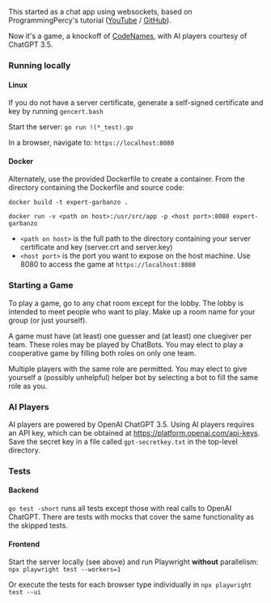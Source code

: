 This started as a chat app using websockets, based on ProgrammingPercy's tutorial ([YouTube](https://www.youtube.com/watch?v=pKpKv9MKN-E) / [GitHub](https://github.com/percybolmer/websocketsgo)).

Now it's a game, a knockoff of [CodeNames](https://boardgamegeek.com/boardgame/178900/codenames), with AI players courtesy of ChatGPT 3.5.

### Running locally
#### Linux
If you do not have a server certificate, generate a self-signed certificate and key by running `gencert.bash`

Start the server: `go run !(*_test).go`

In a browser, navigate to: `https://localhost:8080`

#### Docker
Alternately, use the provided Dockerfile to create a container. From the directory containing the Dockerfile and source code:

`docker build -t expert-garbanzo .`

`docker run -v <path on host>:/usr/src/app -p <host port>:8080 expert-garbanzo`
* `<path on host>` is the full path to the directory containing your server certificate and key (server.crt and server.key)
* `<host port>` is the port you want to expose on the host machine. Use 8080 to access the game at `https://localhost:8080`

### Starting a Game

To play a game, go to any chat room except for the lobby. The lobby is intended to meet people who want to play. Make up a room name for your group (or just yourself).

A game must have (at least) one guesser and (at least) one cluegiver per team. These roles may be played by ChatBots. You may elect to play a cooperative game by filling both roles on only one team.

Multiple players with the same role are permitted. You may elect to give yourself a (possibly unhelpful) helper bot by selecting a bot to fill the same role as you.

### AI Players

AI players are powered by OpenAI ChatGPT 3.5. Using AI players requires an API key, which can be obtained at https://platform.openai.com/api-keys. Save the secret key in a file called `gpt-secretkey.txt` in the top-level directory.

### Tests
#### Backend
`go test -short` runs all tests except those with real calls to OpenAI ChatGPT. There are tests with mocks that cover the same functionality as the skipped tests.

#### Frontend
Start the server locally (see above) and run Playwright **without** parallelism: `npx playwright test --workers=1`

Or execute the tests for each browser type individually in `npx playwright test --ui`